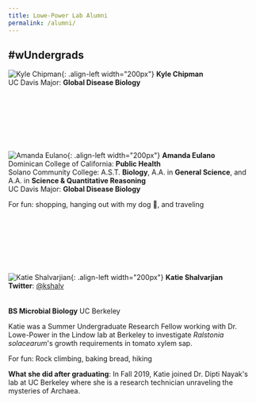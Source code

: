 ```yaml
---
title: Lowe-Power Lab Alumni
permalink: /alumni/
---
```


## #wUndergrads

![Kyle Chipman](/assets/people/portrait_chipman.jpg){: .align-left width="200px"}
**Kyle Chipman** <br> 
UC Davis Major: **Global Disease Biology** <br> 

<br><br><br><br><br><br>

![Amanda Eulano](/assets/people/portrait_eulano.jpg){: .align-left width="200px"}
**Amanda Eulano** <br> 
Dominican College of California: **Public Health** <br>
Solano Community College: A.S.T. **Biology**, A.A. in **General Science**, and A.A. in **Science & Quantitative Reasoning** <br>
UC Davis Major: **Global Disease Biology** <br>

For fun: shopping, hanging out with my dog 🐶, and traveling 

<br><br><br><br><br><br>

![Katie Shalvarjian](/assets/people/portrait_shalvarjian.jpg){: .align-left width="200px"}
**Katie Shalvarjian** <br> 
**Twitter**: [@kshalv](https://twitter.com/kshalv) <br>
<br><br>
**BS Microbial Biology** UC Berkeley

Katie was a Summer Undergraduate Research Fellow working with Dr. Lowe-Power in the Lindow lab at Berkeley to investigate <i>Ralstonia solacearum</i>'s growth requirements in tomato xylem sap. 

For fun: Rock climbing, baking bread, hiking
 
**What she did after graduating**: In Fall 2019, Katie joined Dr. Dipti Nayak's lab at UC Berkeley where she is a research technician unraveling the mysteries of Archaea. 

<br><br><br><br><br><br>


